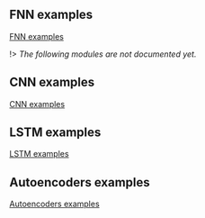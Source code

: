 ## FNN examples

[FNN examples](examples/fnn/fnn-examples.md)

!> *The following modules are not documented yet.*

## CNN examples

[CNN examples](examples/cnn/cnn-examples.md)

## LSTM examples

[LSTM examples](examples/lstm/lstm-examples.md)

## Autoencoders examples

[Autoencoders examples](examples/ae/autoencoders-examples.md)
